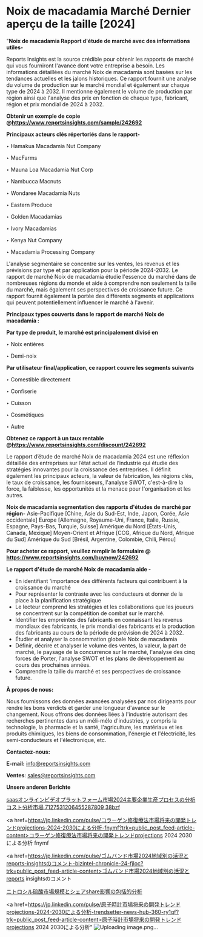 # Noix de macadamia Marché Dernier aperçu de la taille [2024]

"<strong>Noix de macadamia Rapport d'étude de marché avec des informations utiles-</strong>

Reports Insights est la source crédible pour obtenir les rapports de marché qui vous fourniront l'avance dont votre entreprise a besoin. Les informations détaillées du marché Noix de macadamia sont basées sur les tendances actuelles et les jalons historiques. Ce rapport fournit une analyse du volume de production sur le marché mondial et également sur chaque type de 2024 à 2032. Il mentionne également le volume de production par région ainsi que l'analyse des prix en fonction de chaque type, fabricant, région et prix mondial de 2024 à 2032.

<strong><b>Obtenir un exemple de copie @</b></strong><a href=https://www.reportsinsights.com/sample/242692><strong><b>https://www.reportsinsights.com/sample/242692</b></strong></a>

<b>Principaux acteurs clés répertoriés dans le rapport-</b>

<b> </b>‣ Hamakua Macadamia Nut Company

‣ MacFarms

‣ Mauna Loa Macadamia Nut Corp

‣ Nambucca Macnuts

‣ Wondaree Macadamia Nuts

‣ Eastern Produce

‣ Golden Macadamias

‣ Ivory Macadamias

‣ Kenya Nut Company

‣ Macadamia Processing Company

L'analyse segmentaire se concentre sur les ventes, les revenus et les prévisions par type et par application pour la période 2024-2032. Le rapport de marché Noix de macadamia étudie l'essence du marché dans de nombreuses régions du monde et aide à comprendre non seulement la taille du marché, mais également ses perspectives de croissance future. Ce rapport fournit également la portée des différents segments et applications qui peuvent potentiellement influencer le marché à l'avenir.

<strong>Principaux types couverts dans le rapport de marché Noix de macadamia :</strong>

<strong>Par type de produit, le marché est principalement divisé en</strong>

‣ Noix entières

‣ Demi-noix

<strong>Par utilisateur final/application, ce rapport couvre les segments suivants</strong>

‣ Comestible directement

‣ Confiserie

‣ Cuisson

‣ Cosmétiques

‣ Autre

<strong><b>Obtenez ce rapport à un taux rentable @</b></strong><a href=https://www.reportsinsights.com/discount/242692><strong><b>https://www.reportsinsights.com/discount/242692</b></strong></a>

Le rapport d’étude de marché Noix de macadamia 2024 est une réflexion détaillée des entreprises sur l’état actuel de l’industrie qui étudie des stratégies innovantes pour la croissance des entreprises. Il définit également les principaux acteurs, la valeur de fabrication, les régions clés, le taux de croissance, les fournisseurs, l'analyse SWOT, c'est-à-dire la force, la faiblesse, les opportunités et la menace pour l'organisation et les autres.

<strong>Noix de macadamia segmentation des rapports d'études de marché par région-</strong>
Asie-Pacifique [Chine, Asie du Sud-Est, Inde, Japon, Corée, Asie occidentale]
Europe [Allemagne, Royaume-Uni, France, Italie, Russie, Espagne, Pays-Bas, Turquie, Suisse]
Amérique du Nord [États-Unis, Canada, Mexique]
Moyen-Orient et Afrique [CCG, Afrique du Nord, Afrique du Sud]
Amérique du Sud [Brésil, Argentine, Colombie, Chili, Pérou]

<strong>Pour acheter ce rapport, veuillez remplir le formulaire @   <a href=https://www.reportsinsights.com/buynow/242692>https://www.reportsinsights.com/buynow/242692</a></strong>

<strong>Le rapport d'étude de marché Noix de macadamia aide -</strong>
<ul>
  <li>En identifiant 'importance des différents facteurs qui contribuent à la croissance du marché</li>
  <li>Pour représenter le contraste avec les conducteurs et donner de la place à la planification stratégique</li>
  <li>Le lecteur comprend les stratégies et les collaborations que les joueurs se concentrent sur la compétition de combat sur le marché.</li>
  <li>Identifier les empreintes des fabricants en connaissant les revenus mondiaux des fabricants, le prix mondial des fabricants et la production des fabricants au cours de la période de prévision de 2024 à 2032.</li>
  <li>Étudier et analyser la consommation globale Noix de macadamia</li>
  <li>Définir, décrire et analyser le volume des ventes, la valeur, la part de marché, le paysage de la concurrence sur le marché, l'analyse des cinq forces de Porter, l'analyse SWOT et les plans de développement au cours des prochaines années.</li>
  <li>Comprendre la taille du marché et ses perspectives de croissance future.</li>
</ul>
<strong>À propos de nous:</strong>

Nous fournissons des données avancées analysées par nos dirigeants pour rendre les bons verdicts et garder une longueur d'avance sur le changement. Nous offrons des données liées à l'industrie autorisant des recherches pertinentes dans un méli-mélo d'industries, y compris la technologie, la pharmacie et la santé, l'agriculture, les matériaux et les produits chimiques, les biens de consommation, l'énergie et l'électricité, les semi-conducteurs et l'électronique, etc.

<strong>Contactez-nous:</strong>

<strong>E-mail:</strong> <a href=mailto:info@reportsinsights.com>info@reportsinsights.com</a>

<strong>Ventes</strong>: <a href=mailto:sales@reportsinsights.com>sales@reportsinsights.com</a>

<strong>Unsere anderen Berichte</strong>

<a href=https://www.linkedin.com/pulse/saasオンラインビデオプラットフォーム市場2024主要企業生産プロセスの分析コスト分析市場-7127531206455287809-38bzf/>saasオンラインビデオプラットフォーム市場2024主要企業生産プロセスの分析コスト分析市場 7127531206455287809 38bzf</a>

<a href=https://jp.linkedin.com/pulse/コラーゲン修復療法市場将来の開発トレンドprojections-2024-2030による分析-fnymf?trk=public_post_feed-article-content>コラーゲン修復療法市場将来の開発トレンドprojections 2024 2030による分析 fnymf</a>

<a href=https://jp.linkedin.com/pulse/ゴムバンド市場2024地域別の活況とreports-insightsのコメント-bizintel-chronicle-24-fjloc?trk=public_post_feed-article-content>ゴムバンド市場2024地域別の活況とreports insightsのコメント</a>

<a href=https://www.linkedin.com/pulse/ニトロシル硫酸市場規模とシェアshare影響の包括的分析-community-market-research-qen4f/>ニトロシル硫酸市場規模とシェアshare影響の包括的分析</a>

<a href=https://jp.linkedin.com/pulse/原子時計市場将来の開発トレンドprojections-2024-2030による分析-trendsetter-news-hub-360-ry1qf?trk=public_post_feed-article-content>原子時計市場将来の開発トレンドprojections 2024 2030による分析</a>"
![Uploading image.png…]()
